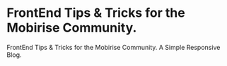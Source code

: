 # FrontEnd Tips & Tricks for the Mobirise Community.

FrontEnd Tips & Tricks for the Mobirise Community.
A Simple Responsive Blog.
